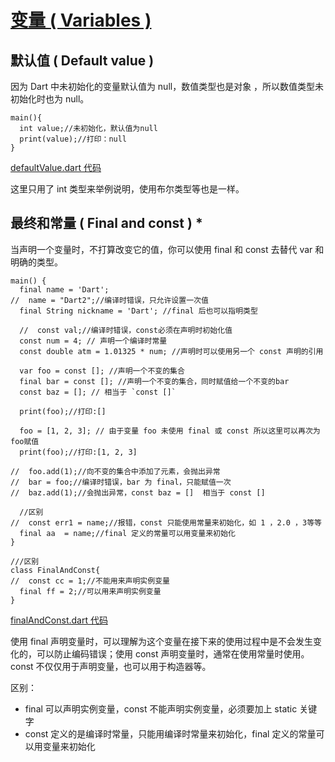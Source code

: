 # [变量 ( Variables )](https://www.dartlang.org/guides/language/language-tour#variables)

## 默认值 ( Default value )

因为 Dart 中未初始化的变量默认值为 null，数值类型也是对象 ，所以数值类型未初始化时也为 null。

	
```
main(){
  int value;//未初始化，默认值为null
  print(value);//打印：null
}
```

[defaultValue.dart 代码](../../dart/other/defaultValue.dart)

这里只用了 int 类型来举例说明，使用布尔类型等也是一样。


## 最终和常量 ( Final and const ) *

当声明一个变量时，不打算改变它的值，你可以使用 final 和 const 去替代 var 和 明确的类型。

```
main() {
  final name = 'Dart';
//  name = "Dart2";//编译时错误，只允许设置一次值
  final String nickname = 'Dart'; //final 后也可以指明类型

  //  const val;//编译时错误，const必须在声明时初始化值
  const num = 4; // 声明一个编译时常量
  const double atm = 1.01325 * num; //声明时可以使用另一个 const 声明的引用

  var foo = const []; //声明一个不变的集合
  final bar = const []; //声明一个不变的集合，同时赋值给一个不变的bar
  const baz = []; // 相当于 `const []`

  print(foo);//打印:[]

  foo = [1, 2, 3]; // 由于变量 foo 未使用 final 或 const 所以这里可以再次为foo赋值
  print(foo);//打印:[1, 2, 3]

//  foo.add(1);//向不变的集合中添加了元素，会抛出异常
//  bar = foo;//编译时错误，bar 为 final，只能赋值一次
//  baz.add(1);//会抛出异常，const baz = []  相当于 const []

  //区别
//  const err1 = name;//报错，const 只能使用常量来初始化，如 1 ，2.0 ，3等等
  final aa  = name;//final 定义的常量可以用变量来初始化
}

///区别
class FinalAndConst{
//  const cc = 1;//不能用来声明实例变量
  final ff = 2;//可以用来声明实例变量
}
```

[finalAndConst.dart 代码](../../dart/other/finalAndConst.dart)

使用 final 声明变量时，可以理解为这个变量在接下来的使用过程中是不会发生变化的，可以防止编码错误；使用 const 声明变量时，通常在使用常量时使用。const 不仅仅用于声明变量，也可以用于构造器等。

区别：

*  final 可以声明实例变量，const 不能声明实例变量，必须要加上 static 关键字
*  const 定义的是编译时常量，只能用编译时常量来初始化，final 定义的常量可以用变量来初始化